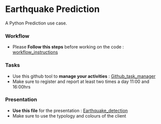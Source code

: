 # Earthquake Prediction
A Python Prediction use case.

### Workflow
* Please **Follow this steps** before working on the code : [workflow_instructions](https://github.com/KNobles/earthquake-prediction/blob/dev/Instructions.md)

### Tasks
* Use this github tool to **manage your activities** : [Github_task_manager](https://github.com/users/KNobles/projects/1)
* Make sure to register and report at least two times a day 11:00 and 16:00hrs


### Presentation
* **Use this file** for the presentation : [Earthquake_detection](https://docs.google.com/presentation/d/1FJ8DZyo1djBHtSwh0SEWkz15kgHQ6BH73VG15f0yOdU/edit#slide=id.p1)
* Make sure to use the typology and colours of the client
